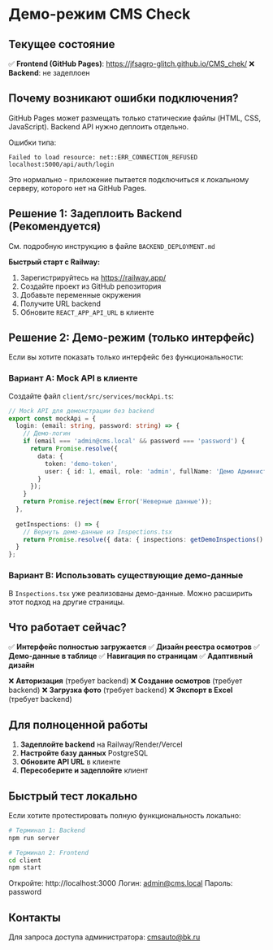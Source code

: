 # Демо-режим CMS Check

## Текущее состояние

✅ **Frontend (GitHub Pages)**: https://jfsagro-glitch.github.io/CMS_chek/
❌ **Backend**: не задеплоен

## Почему возникают ошибки подключения?

GitHub Pages может размещать только статические файлы (HTML, CSS, JavaScript). Backend API нужно деплоить отдельно.

Ошибки типа:
```
Failed to load resource: net::ERR_CONNECTION_REFUSED
localhost:5000/api/auth/login
```

Это нормально - приложение пытается подключиться к локальному серверу, которого нет на GitHub Pages.

## Решение 1: Задеплоить Backend (Рекомендуется)

См. подробную инструкцию в файле `BACKEND_DEPLOYMENT.md`

**Быстрый старт с Railway:**
1. Зарегистрируйтесь на https://railway.app/
2. Создайте проект из GitHub репозитория
3. Добавьте переменные окружения
4. Получите URL backend
5. Обновите `REACT_APP_API_URL` в клиенте

## Решение 2: Демо-режим (только интерфейс)

Если вы хотите показать только интерфейс без функциональности:

### Вариант A: Mock API в клиенте

Создайте файл `client/src/services/mockApi.ts`:

```typescript
// Mock API для демонстрации без backend
export const mockApi = {
  login: (email: string, password: string) => {
    // Демо-логин
    if (email === 'admin@cms.local' && password === 'password') {
      return Promise.resolve({
        data: {
          token: 'demo-token',
          user: { id: 1, email, role: 'admin', fullName: 'Демо Администратор' }
        }
      });
    }
    return Promise.reject(new Error('Неверные данные'));
  },
  
  getInspections: () => {
    // Вернуть демо-данные из Inspections.tsx
    return Promise.resolve({ data: { inspections: getDemoInspections() } });
  }
};
```

### Вариант B: Использовать существующие демо-данные

В `Inspections.tsx` уже реализованы демо-данные. Можно расширить этот подход на другие страницы.

## Что работает сейчас?

✅ **Интерфейс полностью загружается**
✅ **Дизайн реестра осмотров**
✅ **Демо-данные в таблице**
✅ **Навигация по страницам**
✅ **Адаптивный дизайн**

❌ **Авторизация** (требует backend)
❌ **Создание осмотров** (требует backend)
❌ **Загрузка фото** (требует backend)
❌ **Экспорт в Excel** (требует backend)

## Для полноценной работы

1. **Задеплойте backend** на Railway/Render/Vercel
2. **Настройте базу данных** PostgreSQL
3. **Обновите API URL** в клиенте
4. **Пересоберите и задеплойте** клиент

## Быстрый тест локально

Если хотите протестировать полную функциональность локально:

```bash
# Терминал 1: Backend
npm run server

# Терминал 2: Frontend
cd client
npm start
```

Откройте: http://localhost:3000
Логин: admin@cms.local
Пароль: password

## Контакты

Для запроса доступа администратора: cmsauto@bk.ru

